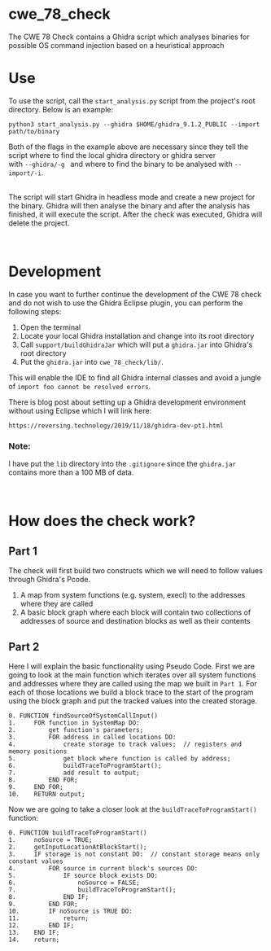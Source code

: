 # cwe_78_check
The CWE 78 Check contains a Ghidra script which analyses binaries for possible OS command injection based on a heuristical approach

# Use
To use the script, call the `start_analysis.py` script from the project's root directory. Below is an example:
```
python3 start_analysis.py --ghidra $HOME/ghidra_9.1.2_PUBLIC --import path/to/binary
```
Both of the flags in the example above are necessary since they tell the script where to find the local ghidra directory or ghidra server <br/> with `--ghidra/-g ` and where to find the binary to be analysed with `--import/-i`. <br/><br/>

The script will start Ghidra in headless mode and create a new project for the binary. Ghidra will then analyse the binary and after the analysis has finished, it will execute the script. After the check was executed, Ghidra will delete the project.

<br/>

# Development
In case you want to further continue the development of the CWE 78 check and do not wish to use the Ghidra Eclipse plugin, you can perform the following steps:

1. Open the terminal
2. Locate your local Ghidra installation and change into its root directory
3. Call `support/buildGhidraJar` which will put a `ghidra.jar` into Ghidra's root directory
4. Put the `ghidra.jar` into `cwe_78_check/lib/`.

This will enable the IDE to find all Ghidra internal classes and avoid a jungle of `import foo cannot be resolved errors`.

There is blog post about setting up a Ghidra development environment without using Eclipse which I will link here:
```
https://reversing.technology/2019/11/18/ghidra-dev-pt1.html
```

### Note:
I have put the `lib` directory into the `.gitignore` since the `ghidra.jar` contains more than a 100 MB of data.

<br/>

# How does the check work?

## Part 1

The check will first build two constructs which we will need to follow values through Ghidra's Pcode.


1. A map from system functions (e.g. system, execl) to the addresses where they are called
2. A basic block graph where each block will contain two collections of addresses of source and destination blocks as well as their contents

## Part 2

Here I will explain the basic functionality using Pseudo Code. First we are going to look at the main function which iterates over all system functions and addresses where they are called using the map we built in `Part 1`. For each of those locations we build a block trace to the start of the program using the block graph and put the tracked values into the created storage.

```
0. FUNCTION findSourceOfSystemCallInput()
1.     FOR function in SystemMap DO:
2.         get function's parameters;
3.         FOR address in called locations DO:
4.             create storage to track values;  // registers and memory positions
5.             get block where function is called by address;
6.             buildTraceToProgramStart();
7.             add result to output;
8.         END FOR;
9.     END FOR;
10.    RETURN output;
```

Now we are going to take a closer look at the `buildTraceToProgramStart()` function:
```
0. FUNCTION buildTraceToProgramStart()
1.     noSource = TRUE;
2.     getInputLocationAtBlockStart();
3.     IF storage is not constant DO:  // constant storage means only constant values
4.         FOR source in current block's sources DO:
5.             IF source block exists DO:
6.                 noSource = FALSE;
7.                 buildTraceToProgramStart();
8.             END IF;
9.         END FOR;
10.        IF noSource is TRUE DO:
11.            return;
12.        END IF;
13.    END IF;
14.    return;
```